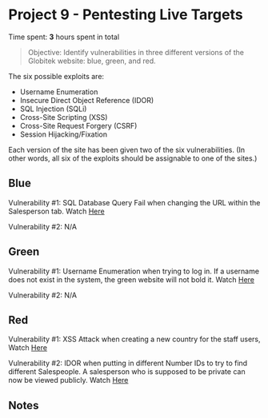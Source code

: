 # Project 9 - Pentesting Live Targets

Time spent: **3** hours spent in total

> Objective: Identify vulnerabilities in three different versions of the Globitek website: blue, green, and red.

The six possible exploits are:
* Username Enumeration
* Insecure Direct Object Reference (IDOR)
* SQL Injection (SQLi)
* Cross-Site Scripting (XSS)
* Cross-Site Request Forgery (CSRF)
* Session Hijacking/Fixation

Each version of the site has been given two of the six vulnerabilities. (In other words, all six of the exploits should be assignable to one of the sites.)

## Blue

Vulnerability #1: SQL Database Query Fail when changing the URL within the Salesperson tab. Watch [Here](https://github.com/ShelbyMitchell/CodepathProject9/blob/master/Exploit%231BlueSQL.gif)

Vulnerability #2: N/A


## Green

Vulnerability #1: Username Enumeration when trying to log in. If a username does not exist in the system, the green website will not bold it. Watch [Here](https://github.com/ShelbyMitchell/CodepathProject9/blob/master/Exploit%231GreenUserEnumeration.gif)

Vulnerability #2: N/A


## Red

Vulnerability #1: XSS Attack when creating a new country for the staff users, Watch [Here](https://github.com/ShelbyMitchell/CodepathProject9/blob/master/Exploit%231RedXSS.gif)

Vulnerability #2: IDOR when putting in different Number IDs to try to find different Salespeople. A salesperson who is supposed to be private can now be viewed publicly. Watch [Here](https://github.com/ShelbyMitchell/CodepathProject9/blob/master/Exploit%232RedIDOR.gif)


## Notes


